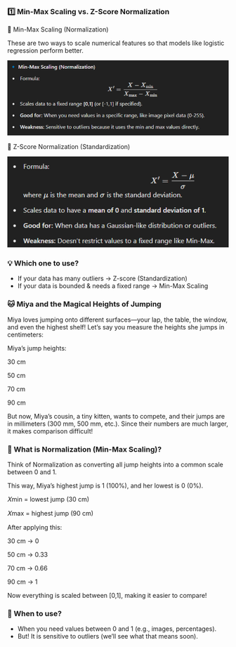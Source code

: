 ### 1️⃣ Min-Max Scaling vs. Z-Score Normalization
🔹 Min-Max Scaling (Normalization)

These are two ways to scale numerical features so that models like logistic regression perform better.

![](/images/image_2025-03-02_165335535.png)

🔹 Z-Score Normalization (Standardization)

![](/images/image_2025-03-02_165448912.png)

### 💡 Which one to use?

* If your data has many outliers → Z-score (Standardization)
* If your data is bounded & needs a fixed range → Min-Max Scaling

### 🐱 Miya and the Magical Heights of Jumping
Miya loves jumping onto different surfaces—your lap, the table, the window, and even the highest shelf! Let’s say you measure the heights she jumps in centimeters:

Miya’s jump heights:

30 cm 

50 cm

70 cm

90 cm

But now, Miya’s cousin, a tiny kitten, wants to compete, and their jumps are in millimeters (300 mm, 500 mm, etc.). Since their numbers are much larger, it makes comparison difficult!

###  📌 What is Normalization (Min-Max Scaling)?
Think of Normalization as converting all jump heights into a common scale between 0 and 1.

This way, Miya’s highest jump is 1 (100%), and her lowest is 0 (0%).

𝑋min = lowest jump (30 cm)

𝑋max = highest jump (90 cm)

After applying this:

30 cm → 0

50 cm → 0.33

70 cm → 0.66

90 cm → 1

Now everything is scaled between [0,1], making it easier to compare!

### 🐾 When to use?

* When you need values between 0 and 1 (e.g., images, percentages).
* But! It is sensitive to outliers (we’ll see what that means soon).
